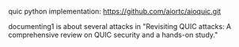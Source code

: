 quic python implementation: https://github.com/aiortc/aioquic.git

documenting1 is about several attacks in "Revisiting QUIC attacks: A comprehensive review on QUIC security
and a hands-on study." 
